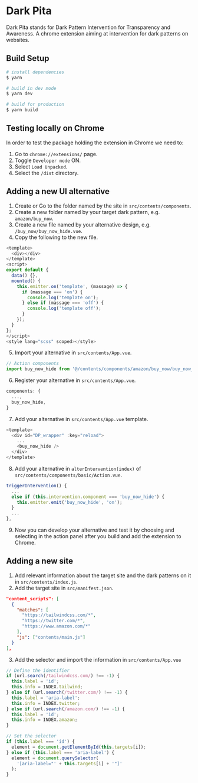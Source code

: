 # Dark Pita

Dark Pita stands for Dark Pattern Intervention for Transparency and Awareness. A chrome extension aiming at intervention for dark patterns on websites.

## Build Setup

```bash
# install dependencies
$ yarn

# build in dev mode
$ yarn dev

# build for production
$ yarn build
```

## Testing locally on Chrome

In order to test the package holding the extension in Chrome we need to:

1. Go to `chrome://extensions/` page.
2. Toggle `Developer mode` ON.
3. Select `Load Unpacked`.
4. Select the `/dist` directory.

## Adding a new UI alternative

1. Create or Go to the folder named by the site in `src/contents/components`.
2. Create a new folder named by your target dark pattern, e.g. `amazon/buy_now`.
3. Create a new file named by your alternative design, e.g. `/buy_now/buy_now_hide.vue`.
4. Copy the following to the new file.

```javascript
<template>
  <div></div>
</template>
<script>
export default {
  data() {},
  mounted() {
    this.emitter.on('template', (massage) => {
      if (massage === 'on') {
        console.log('template on');
      } else if (massage === 'off') {
        console.log('template off');
      }
    });
  }
};
</script>
<style lang="scss" scoped></style>
```

5. Import your alternative in `src/contents/App.vue`.

```javascript
// Action components
import buy_now_hide from '@/contents/components/amazon/buy_now/buy_now_hide.vue';
```

6. Register your alternative in `src/contents/App.vue`.

```javascript
components: {
  ...,
  buy_now_hide,
}
```

7. Add your alternative in `src/contents/App.vue` template.

```javascript
<template>
  <div id="DP_wrapper" :key="reload">
    ...
    <buy_now_hide />
  </div>
</template>
```

8. Add your alternative in `alterIntervention(index)` of `src/contents/components/basic/Action.vue`.

```javascript
triggerIntervention() {
  ...
  else if (this.intervention.component === 'buy_now_hide') {
    this.emitter.emit('buy_now_hide', 'on');
  }
  ...
},
```

9. Now you can develop your alternative and test it by choosing and selecting in the action panel after you build and add the extension to Chrome.

## Adding a new site

1. Add relevant information about the target site and the dark patterns on it in `src/contents/index.js`.
2. Add the target site in `src/manifest.json`.

```json
"content_scripts": [
  {
    "matches": [
      "https://tailwindcss.com/*",
      "https://twitter.com/*",
      "https://www.amazon.com/*"
    ],
    "js": ["contents/main.js"]
  }
],
```

3. Add the selector and import the information in `src/contents/App.vue`

```javascript
// Define the identifier
if (url.search(/tailwindcss.com/) !== -1) {
  this.label = 'id';
  this.info = INDEX.tailwind;
} else if (url.search(/twitter.com/) !== -1) {
  this.label = 'aria-label';
  this.info = INDEX.twitter;
} else if (url.search(/amazon.com/) !== -1) {
  this.label = 'id';
  this.info = INDEX.amazon;
}
```

```javascript
// Set the selector
if (this.label === 'id') {
  element = document.getElementById(this.targets[i]);
} else if (this.label === 'aria-label') {
  element = document.querySelector(
    '[aria-label="' + this.targets[i] + '"]'
  );
}
```

